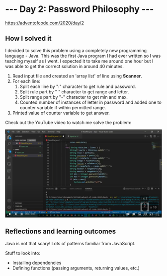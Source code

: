 # --- Day 2: Password Philosophy ---

https://adventofcode.com/2020/day/2

## How I solved it

I decided to solve this problem using a completely new programming language - Java. This was the first Java program I had ever written so I was teaching myself as I went. I expected it to take me around one hour but I was able to get the correct solution in around 40 minutes.

1. Read input file and created an 'array list' of line using **Scanner**.
2. For each line:
    1. Split each line by ":" character to get rule and password.
    2. Split rule part by " " character to get range and letter.
    3. Split range part by "-" character to get min and max.
    4. Counted number of instances of letter in password and added one to counter variable if within permitted range.
3. Printed value of counter variable to get answer.

Check out the YouTube video to watch me solve the problem:

[![Solution video](youtube-screenshot.PNG)](https://www.youtube.com/watch?v=zqF3VId-xNs)

## Reflections and learning outcomes

Java is not that scary! Lots of patterns familiar from JavaScript.

Stuff to look into:
- Installing dependencies
- Defining functions (passing arguments, returning values, etc.)